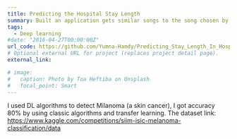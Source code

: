 ```yaml
---
title: Predicting the Hospital Stay Length
summary: Built an application gets similar songs to the song chosen by the user using Hamming distance to get the similarity indices by using PyQT.
tags:
  - Deep learning
#date: "2016-04-27T00:00:00Z"
url_code: https://github.com/Yumna-Hamdy/Predicting_Stay_Length_In_Hospital
# Optional external URL for project (replaces project detail page).
external_link: 

# image:
#   caption: Photo by Toa Heftiba on Unsplash
#   focal_point: Smart
---
```

I used DL algorithms to detect Milanoma (a skin cancer), I got accuracy 80% by using classic algorithms and transfer learning.
The dataset link: https://www.kaggle.com/competitions/siim-isic-melanoma-classification/data